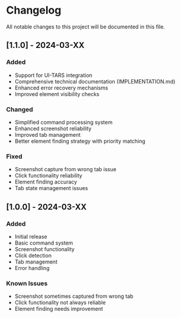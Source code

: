# Changelog

All notable changes to this project will be documented in this file.

## [1.1.0] - 2024-03-XX

### Added
- Support for UI-TARS integration
- Comprehensive technical documentation (IMPLEMENTATION.md)
- Enhanced error recovery mechanisms
- Improved element visibility checks

### Changed
- Simplified command processing system
- Enhanced screenshot reliability
- Improved tab management
- Better element finding strategy with priority matching

### Fixed
- Screenshot capture from wrong tab issue
- Click functionality reliability
- Element finding accuracy
- Tab state management issues

## [1.0.0] - 2024-03-XX

### Added
- Initial release
- Basic command system
- Screenshot functionality
- Click detection
- Tab management
- Error handling

### Known Issues
- Screenshot sometimes captured from wrong tab
- Click functionality not always reliable
- Element finding needs improvement 